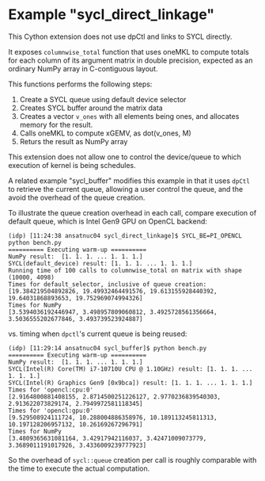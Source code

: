 # Example "sycl_direct_linkage"

This Cython extension does not use dpCtl and links to SYCL directly.

It exposes `columnwise_total` function that uses oneMKL to compute
totals for each column of its argument matrix in double precision,
expected as an ordinary NumPy array in C-contiguous layout.

This functions performs the following steps:

  1. Create a SYCL queue using default device selector
  2. Creates SYCL buffer around the matrix data
  3. Creates a vector `v_ones` with all elements being ones,
     and allocates memory for the result.
  4. Calls oneMKL to compute xGEMV, as dot(v_ones, M)
  5. Returs the result as NumPy array

This extension does not allow one to control the device/queue to
which execution of kernel is being schedules.

A related example "sycl_buffer" modifies this example in that it uses
`dpCtl` to retrieve the current queue, allowing a user control the queue,
and the avoid the overhead of the queue creation.

To illustrate the queue creation overhead in each call, compare execution of default queue,
which is Intel Gen9 GPU on OpenCL backend:

```
(idp) [11:24:38 ansatnuc04 sycl_direct_linkage]$ SYCL_BE=PI_OPENCL python bench.py
========== Executing warm-up ==========
NumPy result:  [1. 1. 1. ... 1. 1. 1.]
SYCL(default_device) result: [1. 1. 1. ... 1. 1. 1.]
Running time of 100 calls to columnwise_total on matrix with shape (10000, 4098)
Times for default_selector, inclusive of queue creation:
[19.384219504892826, 19.49932464491576, 19.613155928440392, 19.64031868893653, 19.752969074994326]
Times for NumPy
[3.5394036192446947, 3.498957809060812, 3.4925728561356664, 3.5036555202677846, 3.493739523924887]
```

vs. timing when `dpctl`'s current queue is being reused:

```
(idp) [11:29:14 ansatnuc04 sycl_buffer]$ python bench.py
========== Executing warm-up ==========
NumPy result:  [1. 1. 1. ... 1. 1. 1.]
SYCL(Intel(R) Core(TM) i7-10710U CPU @ 1.10GHz) result: [1. 1. 1. ... 1. 1. 1.]
SYCL(Intel(R) Graphics Gen9 [0x9bca]) result: [1. 1. 1. ... 1. 1. 1.]
Times for 'opencl:cpu:0'
[2.9164800881408155, 2.8714500251226127, 2.9770236839540303, 2.913622073829174, 2.7949972581118345]
Times for 'opencl:gpu:0'
[9.529508924111724, 10.288004886358976, 10.189113245811313, 10.197128206957132, 10.26169267296791]
Times for NumPy
[3.4809365631081164, 3.42917942116037, 3.42471009073779, 3.3689011191017926, 3.4336009239777923]
```

So the overhead of ``sycl::queue`` creation per call is roughly comparable with the time to
execute the actual computation.